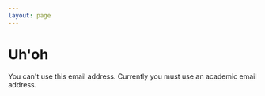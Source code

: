```yaml
---
layout: page
---
```

# Uh'oh 

You can't use this email address. Currently you must use an academic email address.
